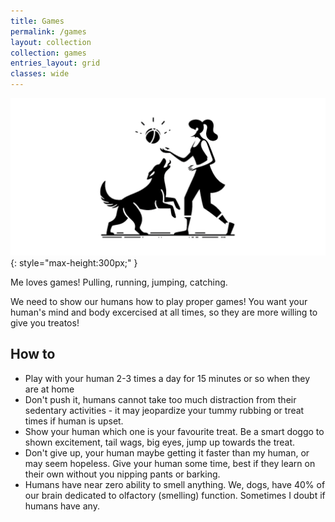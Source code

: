 ```yaml
---
title: Games
permalink: /games
layout: collection
collection: games
entries_layout: grid
classes: wide
---
```



![Dog Playing](/media/dog-human-play.jpg){: style="max-height:300px;" }


Me loves games! Pulling, running, jumping, catching. 


We need to show our humans how to play proper games! You want your human's mind and body excercised at all times, so they are more willing to give you treatos!

## How to

- Play with your human 2-3 times a day for 15 minutes or so when they are at home 
- Don't push it, humans cannot take too much distraction from their sedentary activities - it may jeopardize your tummy rubbing or treat times if human is upset.
- Show your human which one is your favourite treat. Be a smart doggo to shown excitement, tail wags, big eyes, jump up towards the treat. 
- Don't give up, your human maybe getting it faster than my human, or may seem hopeless. Give your human some time, best if they learn on their own without you nipping pants or barking.
- Humans have near zero ability to smell anything. We, dogs, have 40% of our brain dedicated to olfactory (smelling) function. Sometimes I doubt if humans have any.





